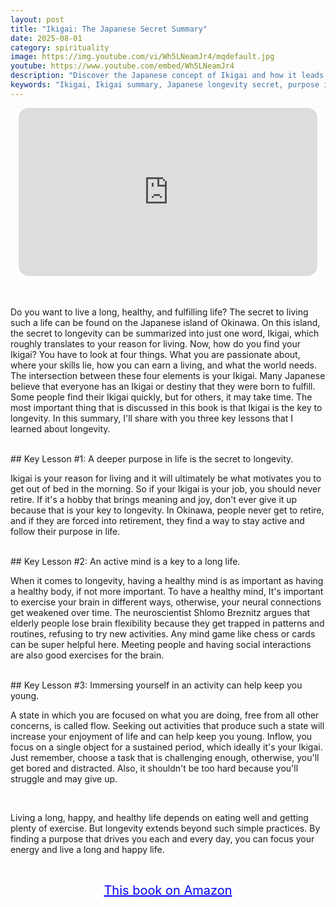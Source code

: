 ```yaml
---
layout: post
title: "Ikigai: The Japanese Secret Summary"
date: 2025-08-01
category: spirituality
image: https://img.youtube.com/vi/Wh5LNeamJr4/mqdefault.jpg
youtube: https://www.youtube.com/embed/Wh5LNeamJr4
description: "Discover the Japanese concept of Ikigai and how it leads to a longer, healthier, and more fulfilling life by combining purpose, passion, skill, and contribution to the world."
keywords: "Ikigai, Ikigai summary, Japanese longevity secret, purpose in life, reason for living, Okinawa lifestyle, flow state, personal development, healthy aging, happiness"
---
```


<div style="display: flex; justify-content: center; margin-bottom: 20px;">
  <div style="aspect-ratio: 16 / 9; width: 95%; max-width: 700px; position: relative;">
    <iframe 
      src="https://www.youtube.com/embed/Wh5LNeamJr4"
      title="YouTube video player"
      allowfullscreen
      frameborder="0"
      style="position: absolute; inset: 0; width: 100%; height: 100%; border-radius: 16px;">
    </iframe>
  </div>
</div>

<div style="height: 15px;"></div>
<!-- ..................................................................... -->

Do you want to live a long, healthy, and fulfilling life? The secret to living such a life can be found on the Japanese island of Okinawa. On this island, the secret to longevity can be summarized into just one word, Ikigai, which roughly translates to your reason for living. Now, how do you find your Ikigai? You have to look at four things. What you are passionate about, where your skills lie, how you can earn a living, and what the world needs. The intersection between these four elements is your Ikigai. Many Japanese believe that everyone has an Ikigai or destiny that they were born to fulfill. Some people find their Ikigai quickly, but for others, it may take time. The most important thing that is discussed in this book is that Ikigai is the key to longevity. In this summary, I'll share with you three key lessons that I learned about longevity.


<br>
## Key Lesson #1: A deeper purpose in life is the secret to longevity.


Ikigai is your reason for living and it will ultimately be what motivates you to get out of bed in the morning. So if your Ikigai is your job, you should never retire. If it's a hobby that brings meaning and joy, don't ever give it up because that is your key to longevity. In Okinawa, people never get to retire, and if they are forced into retirement, they find a way to stay active and follow their purpose in life.



<br>
## Key Lesson #2: An active mind is a key to a long life.


When it comes to longevity, having a healthy mind is as important as having a healthy body, if not more important. To have a healthy mind, It's important to exercise your brain in different ways, otherwise, your neural connections get weakened over time. The neuroscientist Shlomo Breznitz argues that elderly people lose brain flexibility because they get trapped in patterns and routines, refusing to try new activities. Any mind game like chess or cards can be super helpful here. Meeting people and having social interactions are also good exercises for the brain.



<br>
## Key Lesson #3: Immersing yourself in an activity can help keep you young.


A state in which you are focused on what you are doing, free from all other concerns, is called flow. Seeking out activities that produce such a state will increase your enjoyment of life and can help keep you young. Inflow, you focus on a single object for a sustained period, which ideally it's your Ikigai. Just remember, choose a task that is challenging enough, otherwise, you'll get bored and distracted. Also, it shouldn't be too hard because you'll struggle and may give up.

<br>
 

Living a long, happy, and healthy life depends on eating well and getting plenty of exercise. But longevity extends beyond such simple practices. By finding a purpose that drives you each and every day, you can focus your energy and live a long and happy life.

<br>
<p style="text-align: center;">
  <a href="https://amzn.to/3eG6Isf" target="_blank" style="color: blue; text-decoration: underline; font-size: 20px;">
    This book on Amazon
  </a>
</p>
